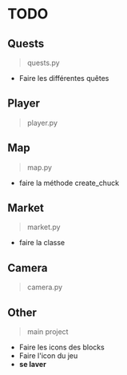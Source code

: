 # TODO

## Quests

> quests.py

* Faire les différentes quêtes

## Player

> player.py

## Map

> map.py

* faire la méthode create_chuck

## Market

> market.py

* faire la classe

## Camera

> camera.py

## Other

> main project

* Faire les icons des blocks
* Faire l'icon du jeu
* **se laver**
